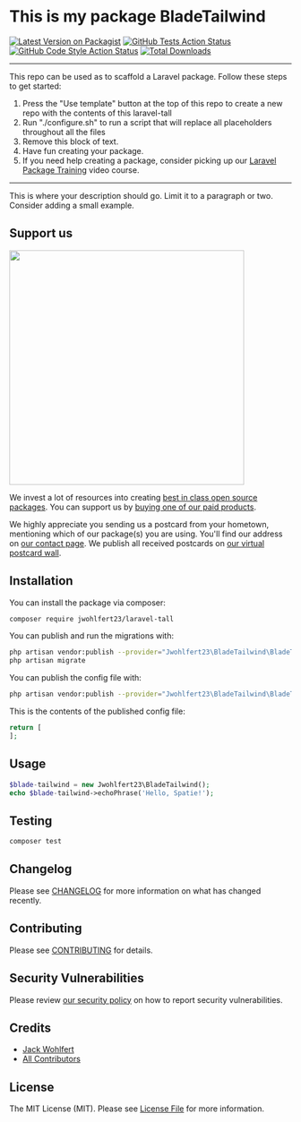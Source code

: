 # This is my package BladeTailwind

[![Latest Version on Packagist](https://img.shields.io/packagist/v/jwohlfert23/laravel-tall.svg?style=flat-square)](https://packagist.org/packages/jwohlfert23/laravel-tall)
[![GitHub Tests Action Status](https://img.shields.io/github/workflow/status/jwohlfert23/laravel-tall/run-tests?label=tests)](https://github.com/jwohlfert23/laravel-tall/actions?query=workflow%3Arun-tests+branch%3Amaster)
[![GitHub Code Style Action Status](https://img.shields.io/github/workflow/status/jwohlfert23/laravel-tall/Check%20&%20fix%20styling?label=code%20style)](https://github.com/jwohlfert23/laravel-tall/actions?query=workflow%3A"Check+%26+fix+styling"+branch%3Amaster)
[![Total Downloads](https://img.shields.io/packagist/dt/jwohlfert23/laravel-tall.svg?style=flat-square)](https://packagist.org/packages/jwohlfert23/laravel-tall)

---
This repo can be used as to scaffold a Laravel package. Follow these steps to get started:

1. Press the "Use template" button at the top of this repo to create a new repo with the contents of this laravel-tall
2. Run "./configure.sh" to run a script that will replace all placeholders throughout all the files
3. Remove this block of text.
4. Have fun creating your package.
5. If you need help creating a package, consider picking up our <a href="https://laravelpackage.training">Laravel Package Training</a> video course.
---

This is where your description should go. Limit it to a paragraph or two. Consider adding a small example.

## Support us

[<img src="https://github-ads.s3.eu-central-1.amazonaws.com/laravel-tall.jpg?t=1" width="419px" />](https://spatie.be/github-ad-click/laravel-tall)

We invest a lot of resources into creating [best in class open source packages](https://spatie.be/open-source). You can support us by [buying one of our paid products](https://spatie.be/open-source/support-us).

We highly appreciate you sending us a postcard from your hometown, mentioning which of our package(s) you are using. You'll find our address on [our contact page](https://spatie.be/about-us). We publish all received postcards on [our virtual postcard wall](https://spatie.be/open-source/postcards).

## Installation

You can install the package via composer:

```bash
composer require jwohlfert23/laravel-tall
```

You can publish and run the migrations with:

```bash
php artisan vendor:publish --provider="Jwohlfert23\BladeTailwind\BladeTailwindServiceProvider" --tag="laravel-tall-migrations"
php artisan migrate
```

You can publish the config file with:
```bash
php artisan vendor:publish --provider="Jwohlfert23\BladeTailwind\BladeTailwindServiceProvider" --tag="laravel-tall-config"
```

This is the contents of the published config file:

```php
return [
];
```

## Usage

```php
$blade-tailwind = new Jwohlfert23\BladeTailwind();
echo $blade-tailwind->echoPhrase('Hello, Spatie!');
```

## Testing

```bash
composer test
```

## Changelog

Please see [CHANGELOG](CHANGELOG.md) for more information on what has changed recently.

## Contributing

Please see [CONTRIBUTING](.github/CONTRIBUTING.md) for details.

## Security Vulnerabilities

Please review [our security policy](../../security/policy) on how to report security vulnerabilities.

## Credits

- [Jack Wohlfert](https://github.com/jwohlfert23)
- [All Contributors](../../contributors)

## License

The MIT License (MIT). Please see [License File](LICENSE.md) for more information.
